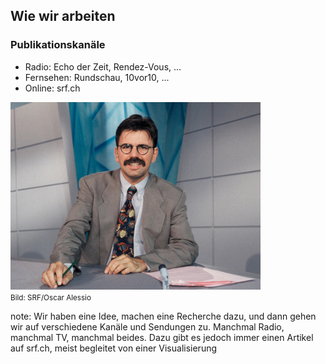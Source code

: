 ##  Wie wir arbeiten

### Publikationskanäle

* Radio: Echo der Zeit, Rendez-Vous, ...
* Fernsehen: Rundschau, 10vor10, ...
* Online: srf.ch

<img src = "resources/klapproth.jpg" width="400px"/><br/><small>Bild: SRF/Oscar Alessio</small>

note:
    Wir haben eine Idee, machen eine Recherche dazu, und dann gehen wir auf verschiedene Kanäle und Sendungen zu. Manchmal Radio, manchmal TV, manchmal beides. Dazu gibt es jedoch immer einen Artikel auf srf.ch, meist begleitet von einer Visualisierung
